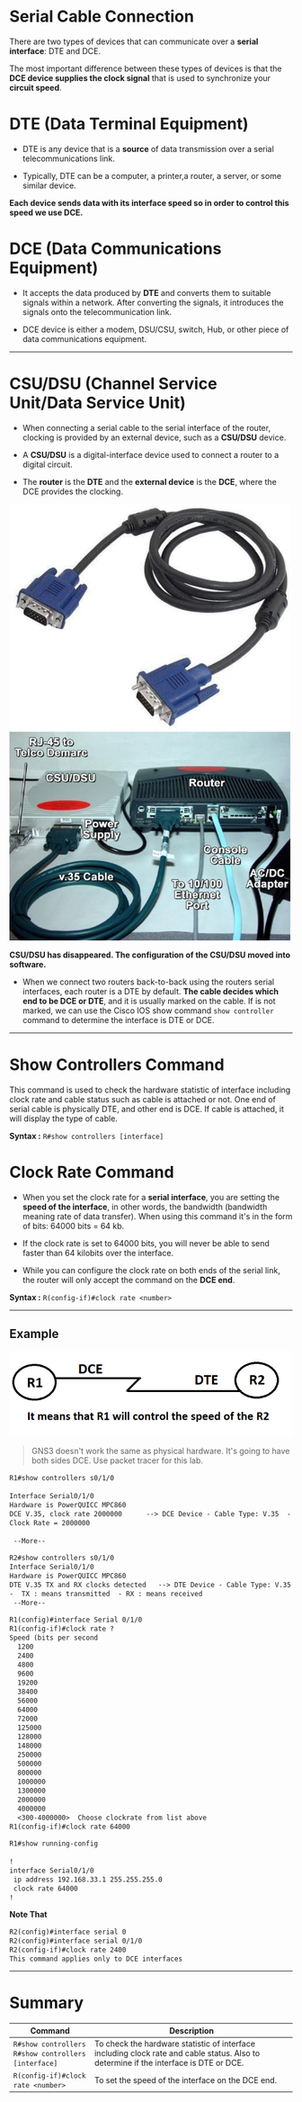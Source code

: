# Serial Cable Connection

There are two types of devices that can communicate over a **serial interface**: DTE and DCE. 

The most important difference between these types of devices is that the **DCE device supplies the clock signal** that is used to synchronize your **circuit speed**. 


# DTE (Data Terminal Equipment)

- DTE is any device that is a **source** of data transmission over a serial telecommunications link. 

- Typically, DTE can be a computer, a printer,a router, a server, or some similar device.

**Each device sends data with its interface speed so in order to control this speed we use DCE.**

# DCE (Data Communications Equipment)

- It accepts the data produced by **DTE** and converts them to suitable signals within a network. After converting the signals, it introduces the signals onto the telecommunication link.

- DCE device is either a modem, DSU/CSU, switch, Hub, or other piece of data communications equipment.

-----------------------------

# CSU/DSU (Channel Service Unit/Data Service Unit)

- When connecting a serial cable to the serial interface of the router, clocking is provided by an external device, such as a **CSU/DSU** device. 

- A **CSU/DSU** is a digital-interface device used to connect a router to a digital circuit. 

- The **router** is the **DTE** and the **external device** is the **DCE**, where the DCE provides the clocking. 

<img src="imgs/serial-to-serial-cable.jpg" width="500"/> <img src="imgs/CSU-DSU-device.jpg" width="500"/> 

**CSU/DSU has disappeared. The configuration of the CSU/DSU moved into software.**

- When we connect two routers back-to-back using the routers serial interfaces, each router is a DTE by default. **The cable decides which end to be DCE or DTE**, and it is usually marked on the cable.  If is not marked, we can use the Cisco IOS show command `show controller` command to determine the interface is DTE or DCE.

--------------------------------

# Show Controllers Command

This command is used to check the hardware statistic of interface including clock rate and cable status such as cable is attached or not. One end of serial cable is physically DTE, and other end is DCE. If cable is attached, it will display the type of cable.

**Syntax :** `R#show controllers [interface]`


# Clock Rate Command

- When you set the clock rate for a **serial interface**, you are setting the **speed of the interface**, in other words, the bandwidth (bandwidth meaning rate of data transfer). When using this command it's in the form of bits: 64000 bits = 64 kb.

- If the clock rate is set to 64000 bits, you will never be able to send faster than 64 kilobits over the interface.

- While you can configure the clock rate on both ends of the serial link, the router will only accept the command on the **DCE end**.

**Syntax :** `R(config-if)#clock rate <number>`

--------------------------------

## Example

![DCE-DTE](imgs/DCE-DTE.png)

> GNS3 doesn't work the same as physical hardware. It's going to have both sides DCE. Use packet tracer for this lab. 

```
R1#show controllers s0/1/0

Interface Serial0/1/0
Hardware is PowerQUICC MPC860
DCE V.35, clock rate 2000000      --> DCE Device - Cable Type: V.35  - Clock Rate = 2000000
 
 --More--
```

```
R2#show controllers s0/1/0
Interface Serial0/1/0
Hardware is PowerQUICC MPC860
DTE V.35 TX and RX clocks detected   --> DTE Device - Cable Type: V.35  -  TX : means transmitted  - RX : means received 
 --More--
```


```
R1(config)#interface Serial 0/1/0
R1(config-if)#clock rate ?
Speed (bits per second
  1200           
  2400           
  4800           
  9600           
  19200          
  38400          
  56000          
  64000          
  72000          
  125000         
  128000         
  148000         
  250000         
  500000         
  800000         
  1000000        
  1300000        
  2000000        
  4000000        
  <300-4000000>  Choose clockrate from list above
R1(config-if)#clock rate 64000
```


```
R1#show running-config 

!
interface Serial0/1/0
 ip address 192.168.33.1 255.255.255.0
 clock rate 64000
!
```

**Note That**

```
R2(config)#interface serial 0
R2(config)#interface serial 0/1/0
R2(config-if)#clock rate 2400
This command applies only to DCE interfaces
```
----------------------------------------------------------

# Summary

|Command|Description|
|-------|-----------|
|`R#show controllers` <br> `R#show controllers [interface]`|To check the hardware statistic of interface including clock rate and cable status. Also to determine if the interface is DTE or DCE.  |
|`R(config-if)#clock rate <number>`|To set the speed of the interface on the DCE end.|